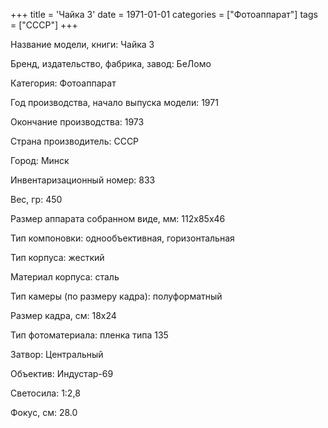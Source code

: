 +++
title = 'Чайка 3'
date = 1971-01-01
categories = ["Фотоаппарат"]
tags = ["СССР"]
+++

Название модели, книги: Чайка 3

Бренд, издательство, фабрика, завод: БеЛомо

Категория: Фотоаппарат

Год производства, начало выпуска модели: 1971

Окончание производства: 1973

Страна производитель: СССР

Город: Минск

Инвентаризационный номер: 833

Вес, гр: 450

Размер аппарата  собранном виде, мм: 112х85х46

Тип компоновки: однообъективная, горизонтальная

Тип корпуса: жесткий

Материал корпуса: сталь

Тип камеры (по размеру кадра): полуформатный

Размер кадра, см: 18х24

Тип фотоматериала: пленка типа 135

Затвор: Центральный

Объектив: Индустар-69

Светосила: 1:2,8

Фокус, см: 28.0

